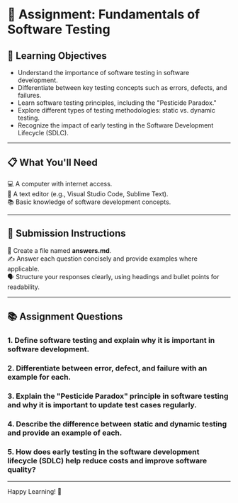 # 📝 Assignment: Fundamentals of Software Testing  

## 🎯 Learning Objectives  
- Understand the importance of software testing in software development.  
- Differentiate between key testing concepts such as errors, defects, and failures.  
- Learn software testing principles, including the "Pesticide Paradox."  
- Explore different types of testing methodologies: static vs. dynamic testing.  
- Recognize the impact of early testing in the Software Development Lifecycle (SDLC).  

---

## 📋 What You'll Need  
💻 A computer with internet access.  
📝 A text editor (e.g., Visual Studio Code, Sublime Text).  
📚 Basic knowledge of software development concepts.  

---

## 📝 Submission Instructions  
📂 Create a file named **answers.md**.  
✍️ Answer each question concisely and provide examples where applicable.  
🗣️ Structure your responses clearly, using headings and bullet points for readability.  

---

## 📚 Assignment Questions  

### 1. Define software testing and explain why it is important in software development.  

### 2. Differentiate between error, defect, and failure with an example for each.  

### 3. Explain the "Pesticide Paradox" principle in software testing and why it is important to update test cases regularly.  

### 4. Describe the difference between static and dynamic testing and provide an example of each.  

### 5. How does early testing in the software development lifecycle (SDLC) help reduce costs and improve software quality?  

---



Happy Learning! 🚀  
